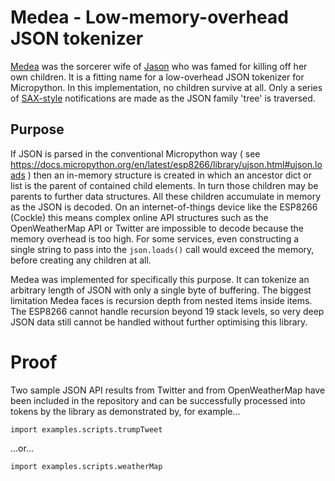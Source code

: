 # Medea - Low-memory-overhead JSON tokenizer

[Medea](https://en.wikipedia.org/wiki/Medea) was the sorcerer wife of [Jason](https://en.wikipedia.org/wiki/Jason) who was famed for killing off her own children. It is a fitting name for a low-overhead JSON tokenizer for Micropython. In this implementation, no children survive at all. Only a series of [SAX-style](https://en.wikipedia.org/wiki/Simple_API_for_XML) notifications are made as the JSON family 'tree' is traversed.

## Purpose

If JSON is parsed in the conventional Micropython way ( see https://docs.micropython.org/en/latest/esp8266/library/ujson.html#ujson.loads ) then an in-memory structure is created in which an ancestor dict or list is the parent of contained child elements. In turn those children may be parents to further data structures. All these children accumulate in memory as the JSON is decoded. On an internet-of-things device like the ESP8266 (Cockle) this means complex online API structures such as the OpenWeatherMap API or Twitter are impossible to decode because the memory overhead is too high. For some services, even constructing a single string to pass into the ```json.loads()``` call would exceed the memory, before creating any children at all.

Medea was implemented for specifically this purpose. It can tokenize an arbitrary length of JSON with only a single byte of buffering. The biggest limitation Medea faces is recursion depth from nested items inside items. The ESP8266 cannot handle recursion beyond 19 stack levels, so very deep JSON data still cannot be handled without further optimising this library.

# Proof

Two sample JSON API results from Twitter and from OpenWeatherMap have been included in the repository and can be successfully processed into tokens by the library as demonstrated by, for example...

```
import examples.scripts.trumpTweet
```

...or...

```
import examples.scripts.weatherMap
```
